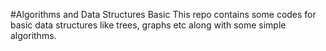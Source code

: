 #Algorithms and Data Structures Basic
This repo contains some codes for basic data structures like trees, graphs etc along with some simple algorithms. 
